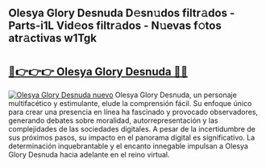 ## Olesya Glory Desnuda D𝚎sn𝚞dos filtr𝚊dos - Parts-i1L Vid𝚎os filtr𝚊dos - N𝚞evas f𝚘tos atr𝚊ctivas w1Tgk

# <h2><a href="http://mb8e6d.tromn.icu/?c=Olesya+Glory+Desnuda">🔗👉👉👉 Olesya Glory Desnuda 🔗🔗</a></h2>

[![Olesya Glory Desnuda nuevo](https://i.imgur.com/pEAQMta.gif)](http://mb8e6d.tromn.icu/?c=Olesya+Glory+Desnuda)
Olesya Glory Desnuda, un personaje multifacético y estimulante, elude la comprensión fácil. Su enfoque único para crear una presencia en línea ha fascinado y provocado observadores, generando debates sobre moralidad, autorrepresentación y las complejidades de las sociedades digitales. A pesar de la incertidumbre de sus próximos pasos, su impacto en el panorama digital es significativo. La determinación inquebrantable y el encanto innegable impulsan a Olesya Glory Desnuda hacia adelante en el reino virtual.
